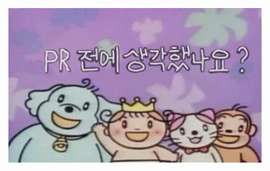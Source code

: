 ![meme](https://raw.githubusercontent.com/kyle-seongwoo-jun/kyle-seongwoo-jun/master/images/meme.jpg)
